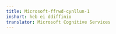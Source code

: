 ```yaml
---
title: Microsoft-ffrwd-cynllun-1
inshort: heb ei ddiffinio
translator: Microsoft Cognitive Services
---
```




